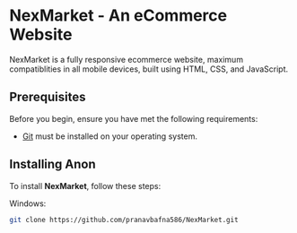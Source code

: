 # NexMarket - An eCommerce Website



NexMarket is a fully responsive ecommerce website, maximum compatiblities in all mobile devices, built using HTML, CSS, and JavaScript.


## Prerequisites

Before you begin, ensure you have met the following requirements:

* [Git](https://git-scm.com/downloads "Download Git") must be installed on your operating system.

## Installing Anon

To install **NexMarket**, follow these steps:


Windows:

```bash
git clone https://github.com/pranavbafna586/NexMarket.git
```
